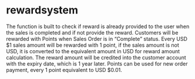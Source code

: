 # rewardsystem

The function is built to check if reward is already provided to the user when the sales is completed and if not provide the reward. Customers will be rewarded with Points when Sales Order is in “Complete” status.
Every USD $1 sales amount will be rewarded with 1 point, if the sales amount is not USD, it is converted to the equivalent amount in USD for reward amount calculation.
The reward amount will be credited into the customer account with the expiry date, which is 1 year later.
Points can be used for new order payment, every 1 point equivalent to USD $0.01.

